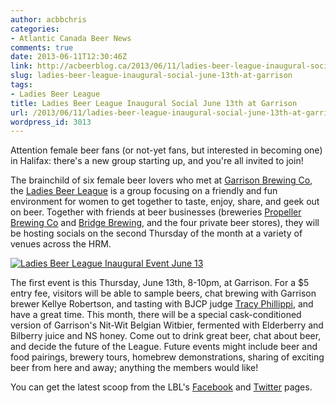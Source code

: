 ```yaml
---
author: acbbchris
categories:
- Atlantic Canada Beer News
comments: true
date: 2013-06-11T12:30:46Z
link: http://acbeerblog.ca/2013/06/11/ladies-beer-league-inaugural-social-june-13th-at-garrison/
slug: ladies-beer-league-inaugural-social-june-13th-at-garrison
tags:
- Ladies Beer League
title: Ladies Beer League Inaugural Social June 13th at Garrison
url: /2013/06/11/ladies-beer-league-inaugural-social-june-13th-at-garrison/
wordpress_id: 3013
---
```


Attention female beer fans (or not-yet fans, but interested in becoming one) in Halifax: there's a new group starting up, and you're all invited to join!

The brainchild of six female beer lovers who met at [Garrison Brewing Co](http://www.garrisonbrewing.com/), the [Ladies Beer League](https://www.facebook.com/LadiesBeerDrinkingLeague) is a group focusing on a friendly and fun environment for women to get together to taste, enjoy, share, and geek out on beer. Together with friends at beer businesses (breweries [Propeller Brewing Co](http://drinkpropeller.ca/) and [Bridge Brewing](http://bridgebeer.ca/), and the four private beer stores), they will be hosting socials on the second Thursday of the month at a variety of venues across the HRM.


[![Ladies Beer League Inaugural Event June 13](http://acbeerblog.ca/wp-content/uploads/2013/06/965977_469855709772984_698494516_o.jpg?w=627)](http://acbeerblog.ca/wp-content/uploads/2013/06/965977_469855709772984_698494516_o.jpg)


The first event is this Thursday, June 13th, 8-10pm, at Garrison. For a $5 entry fee, visitors will be able to sample beers, chat brewing with Garrison brewer Kellye Robertson, and tasting with BJCP judge [Tracy Phillippi](http://www.experiencecraftbeer.com/), and have a great time. This month, there will be a special cask-conditioned version of Garrison's Nit-Wit Belgian Witbier, fermented with Elderberry and Bilberry juice and NS honey. Come out to drink great beer, chat about beer, and decide the future of the League. Future events might include beer and food pairings, brewery tours, homebrew demonstrations, sharing of exciting beer from here and away; anything the members would like!

You can get the latest scoop from the LBL's [Facebook](https://www.facebook.com/LadiesBeerDrinkingLeague) and [Twitter](https://twitter.com/ladybeerleague) pages.
